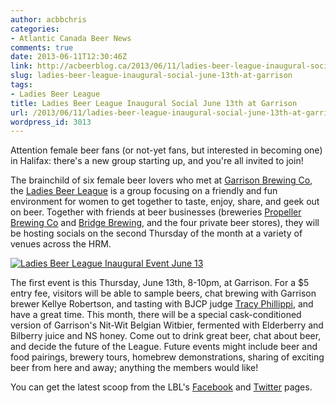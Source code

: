 ```yaml
---
author: acbbchris
categories:
- Atlantic Canada Beer News
comments: true
date: 2013-06-11T12:30:46Z
link: http://acbeerblog.ca/2013/06/11/ladies-beer-league-inaugural-social-june-13th-at-garrison/
slug: ladies-beer-league-inaugural-social-june-13th-at-garrison
tags:
- Ladies Beer League
title: Ladies Beer League Inaugural Social June 13th at Garrison
url: /2013/06/11/ladies-beer-league-inaugural-social-june-13th-at-garrison/
wordpress_id: 3013
---
```


Attention female beer fans (or not-yet fans, but interested in becoming one) in Halifax: there's a new group starting up, and you're all invited to join!

The brainchild of six female beer lovers who met at [Garrison Brewing Co](http://www.garrisonbrewing.com/), the [Ladies Beer League](https://www.facebook.com/LadiesBeerDrinkingLeague) is a group focusing on a friendly and fun environment for women to get together to taste, enjoy, share, and geek out on beer. Together with friends at beer businesses (breweries [Propeller Brewing Co](http://drinkpropeller.ca/) and [Bridge Brewing](http://bridgebeer.ca/), and the four private beer stores), they will be hosting socials on the second Thursday of the month at a variety of venues across the HRM.


[![Ladies Beer League Inaugural Event June 13](http://acbeerblog.ca/wp-content/uploads/2013/06/965977_469855709772984_698494516_o.jpg?w=627)](http://acbeerblog.ca/wp-content/uploads/2013/06/965977_469855709772984_698494516_o.jpg)


The first event is this Thursday, June 13th, 8-10pm, at Garrison. For a $5 entry fee, visitors will be able to sample beers, chat brewing with Garrison brewer Kellye Robertson, and tasting with BJCP judge [Tracy Phillippi](http://www.experiencecraftbeer.com/), and have a great time. This month, there will be a special cask-conditioned version of Garrison's Nit-Wit Belgian Witbier, fermented with Elderberry and Bilberry juice and NS honey. Come out to drink great beer, chat about beer, and decide the future of the League. Future events might include beer and food pairings, brewery tours, homebrew demonstrations, sharing of exciting beer from here and away; anything the members would like!

You can get the latest scoop from the LBL's [Facebook](https://www.facebook.com/LadiesBeerDrinkingLeague) and [Twitter](https://twitter.com/ladybeerleague) pages.
